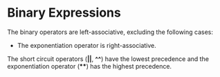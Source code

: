 # Binary Expressions

The binary operators are left-associative, excluding the following cases:

* The exponentiation operator is right-associative.

The short circuit operators (**\|\|**, **\^\^**) have the lowest precedence and the exponentiation operator (**\*\***) has the highest precedence.